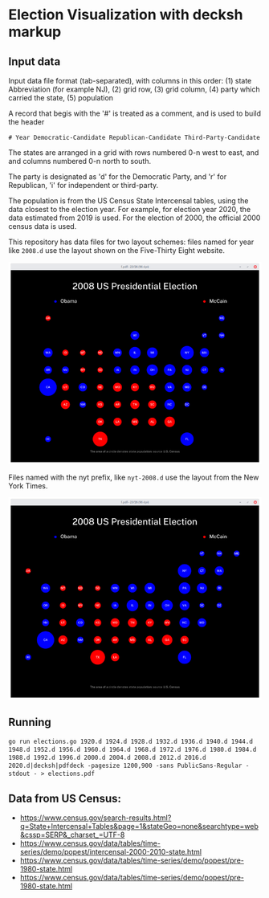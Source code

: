 # Election Visualization with decksh markup

## Input data

Input data file format (tab-separated), with columns in this order:
(1) state Abbreviation (for example NJ), 
(2) grid row, 
(3) grid column, 
(4) party which carried the state,
(5) population

A record that begis with the '#' is treated as a comment, and is used to build the header

	# Year Democratic-Candidate Republican-Candidate Third-Party-Candidate

The states are arranged in a grid with rows numbered 0-n west to east, and and columns numbered 0-n north
to south.

The party is designated as 'd' for the Democratic Party, and 'r' for Republican, 'i' for independent or third-party.

The population is from the US Census State Intercensal tables, using the data closest 
to the election year. For example, for election year 2020, the data estimated from 2019 is used. 
For the election of 2000, the official 2000 census data is used.

This repository has data files for two layout schemes: files named for year like ```2008.d``` use the layout shown on the Five-Thirty Eight
website. 

![nyt-layout](n.png)


Files named with the nyt prefix, like ```nyt-2008.d``` use the layout from the New York Times.

![538-layout](5.png)

## Running 

	go run elections.go 1920.d 1924.d 1928.d 1932.d 1936.d 1940.d 1944.d 1948.d 1952.d 1956.d 1960.d 1964.d 1968.d 1972.d 1976.d 1980.d 1984.d 1988.d 1992.d 1996.d 2000.d 2004.d 2008.d 2012.d 2016.d 2020.d|decksh|pdfdeck -pagesize 1200,900 -sans PublicSans-Regular -stdout - > elections.pdf


## Data from US Census: 

* https://www.census.gov/search-results.html?q=State+Intercensal+Tables&page=1&stateGeo=none&searchtype=web&cssp=SERP&_charset_=UTF-8
* https://www.census.gov/data/tables/time-series/demo/popest/intercensal-2000-2010-state.html
* https://www.census.gov/data/tables/time-series/demo/popest/pre-1980-state.html
* https://www.census.gov/data/tables/time-series/demo/popest/pre-1980-state.html
